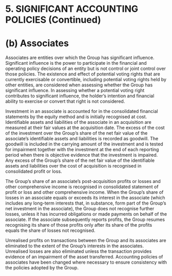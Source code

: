 # 5. SIGNIFICANT ACCOUNTING POLICIES (Continued)  

# (b) Associates  

Associates are entities over which the Group has significant influence. Significant influence is the power to participate in the financial and operating policy decisions of an entity but is not control or joint control over those policies. The existence and effect of potential voting rights that are currently exercisable or convertible, including potential voting rights held by other entities, are considered when assessing whether the Group has significant influence. In assessing whether a potential voting right contributes to significant influence, the holder’s intention and financial ability to exercise or convert that right is not considered.  

Investment in an associate is accounted for in the consolidated financial statements by the equity method and is initially recognised at cost. Identifiable assets and liabilities of the associate in an acquisition are measured at their fair values at the acquisition date. The excess of the cost of the investment over the Group’s share of the net fair value of the associate’s identifiable assets and liabilities is recorded as goodwill. The goodwill is included in the carrying amount of the investment and is tested for impairment together with the investment at the end of each reporting period when there is objective evidence that the investment is impaired. Any excess of the Group’s share of the net fair value of the identifiable assets and liabilities over the cost of acquisition is recognised in consolidated profit or loss.  

The Group’s share of an associate’s post-acquisition profits or losses and other comprehensive income is recognised in consolidated statement of profit or loss and other comprehensive income. When the Group’s share of losses in an associate equals or exceeds its interest in the associate (which includes any long-term interests that, in substance, form part of the Group’s net investment in the associate), the Group does not recognise further losses, unless it has incurred obligations or made payments on behalf of the associate. If the associate subsequently reports profits, the Group resumes recognising its share of those profits only after its share of the profits equals the share of losses not recognised.  

Unrealised profits on transactions between the Group and its associates are eliminated to the extent of the Group’s interests in the associates. Unrealised losses are also eliminated unless the transaction provides evidence of an impairment of the asset transferred. Accounting policies of associates have been changed where necessary to ensure consistency with the policies adopted by the Group.  